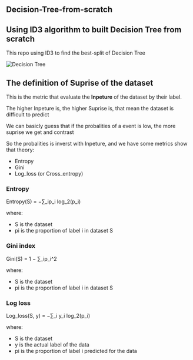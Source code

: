 ## Decision-Tree-from-scratch

## Using ID3 algorithm to built Decision Tree from scratch

This repo using ID3 to find the best-split of Decision Tree

![Decision Tree](https://cdn.educba.com/academy/wp-content/uploads/2019/11/Create-Decision-Tree-1.png)

## The definition of Suprise of the dataset

This is the metric that evaluate the **Inpeture** of the dataset by their label.

The higher Inpeture is, the higher Suprise is, that mean the dataset is difficult to predict

We can basicly guess that if the probalities of a event is low, the more suprise we get and contrast

So the probalities is inverst with Inpeture, and we have some metrics show that theory:

* Entropy
* Gini
* Log_loss (or Cross_entropy)

### Entropy
Entropy(S) = −∑_ip_i log_2(p_i)

where:
* S is the dataset
* pi is the proportion of label i in dataset S


### Gini index
Gini(S) = 1 − ∑_ip_i^2

where:
* S is the dataset
* pi is the proportion of label i in dataset S

### Log loss
Log_loss(S, y) = −∑_i y_i log_2(p_i)

where:
* S is the dataset
* y is the actual label of the data
* pi is the proportion of label i predicted for the data
